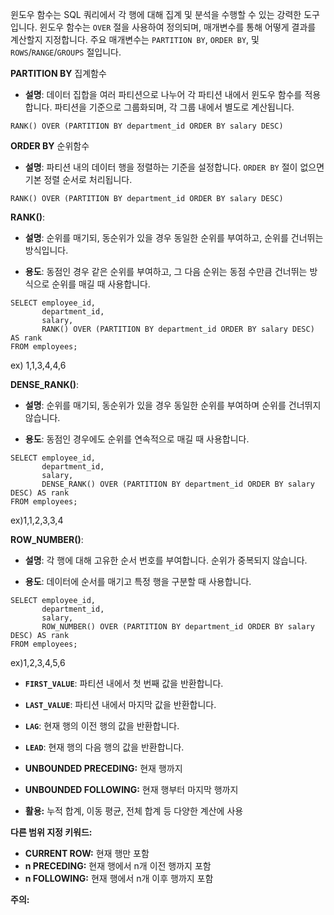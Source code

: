 윈도우 함수는 SQL 쿼리에서 각 행에 대해 집계 및 분석을 수행할 수 있는 강력한 도구입니다. 윈도우 함수는 `OVER` 절을 사용하여 정의되며, 매개변수를 통해 어떻게 결과를 계산할지 지정합니다. 주요 매개변수는 `PARTITION BY`, `ORDER BY`, 및 `ROWS`/`RANGE`/`GROUPS` 절입니다.

**PARTITION BY**
집계함수
- **설명**: 데이터 집합을 여러 파티션으로 나누어 각 파티션 내에서 윈도우 함수를 적용합니다. 파티션을 기준으로 그룹화되며, 각 그룹 내에서 별도로 계산됩니다.
```
RANK() OVER (PARTITION BY department_id ORDER BY salary DESC)
```

**ORDER BY**
순위함수
- **설명**: 파티션 내의 데이터 행을 정렬하는 기준을 설정합니다. `ORDER BY` 절이 없으면 기본 정렬 순서로 처리됩니다.
```
RANK() OVER (PARTITION BY department_id ORDER BY salary DESC)
```


**RANK()**:

- **설명**: 순위를 매기되, 동순위가 있을 경우 동일한 순위를 부여하고, 순위를 건너뛰는 방식입니다.
    
- **용도**: 동점인 경우 같은 순위를 부여하고, 그 다음 순위는 동점 수만큼 건너뛰는 방식으로 순위를 매길 때 사용합니다.
```
SELECT employee_id, 
       department_id, 
       salary, 
       RANK() OVER (PARTITION BY department_id ORDER BY salary DESC) AS rank
FROM employees;
```
ex) 1,1,3,4,4,6

**DENSE_RANK()**:

- **설명**: 순위를 매기되, 동순위가 있을 경우 동일한 순위를 부여하며 순위를 건너뛰지 않습니다.
    
- **용도**: 동점인 경우에도 순위를 연속적으로 매길 때 사용합니다.
```
SELECT employee_id, 
       department_id, 
       salary, 
       DENSE_RANK() OVER (PARTITION BY department_id ORDER BY salary DESC) AS rank
FROM employees;
```
ex)1,1,2,3,3,4

**ROW_NUMBER()**:

- **설명**: 각 행에 대해 고유한 순서 번호를 부여합니다. 순위가 중복되지 않습니다.
    
- **용도**: 데이터에 순서를 매기고 특정 행을 구분할 때 사용합니다.
```
SELECT employee_id, 
       department_id, 
       salary, 
       ROW_NUMBER() OVER (PARTITION BY department_id ORDER BY salary DESC) AS rank
FROM employees;
```
ex)1,2,3,4,5,6

- **`FIRST_VALUE`**: 파티션 내에서 첫 번째 값을 반환합니다.
- **`LAST_VALUE`**: 파티션 내에서 마지막 값을 반환합니다.
- **`LAG`**: 현재 행의 이전 행의 값을 반환합니다.
- **`LEAD`**: 현재 행의 다음 행의 값을 반환합니다.

- **UNBOUNDED PRECEDING:** 현재 행까지
- **UNBOUNDED FOLLOWING:** 현재 행부터 마지막 행까지
- **활용:** 누적 합계, 이동 평균, 전체 합계 등 다양한 계산에 사용


**다른 범위 지정 키워드:**

- **CURRENT ROW:** 현재 행만 포함
- **n PRECEDING:** 현재 행에서 n개 이전 행까지 포함
- **n FOLLOWING:** 현재 행에서 n개 이후 행까지 포함

**주의:**